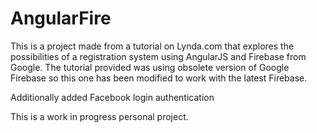 # AngularFire
This is a project made from a tutorial on Lynda.com that explores the possibilities of a registration system using AngularJS and Firebase from Google. The tutorial provided was using obsolete version of Google Firebase so this one has been modified
to work with the latest Firebase.

Additionally added Facebook login authentication

This is a work in progress personal project.
